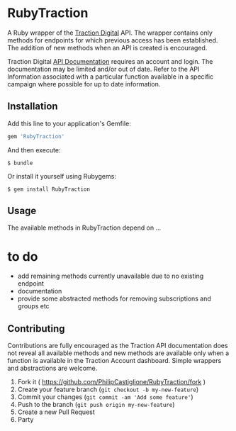 # RubyTraction

A Ruby wrapper of the <a href="https://tractiondigital.com/" target="_blank">Traction Digital</a> API. The wrapper contains only methods for endpoints for which previous access has been established. The addition of new methods when an API is created is encouraged.

Traction Digital <a href="https://int.tractionplatform.com/traction/help/int/webframe.html?Dynamic_API.html" target="_blank">API Documentation</a> requires an account and login. The documentation may be limited and/or out of date. Refer to the API Information associated with a particular function available in a specific campaign where possible for up to date information.

## Installation

Add this line to your application's Gemfile:

```ruby
gem 'RubyTraction'
```

And then execute:

    $ bundle

Or install it yourself using Rubygems:

    $ gem install RubyTraction

## Usage

The available methods in RubyTraction depend on ...


# to do
- add remaining methods currently unavailable due to no existing endpoint
- documentation
- provide some abstracted methods for removing subscriptions and groups etc

## Contributing

Contributions are fully encouraged as the Traction API documentation does not reveal all available methods and new methods are available only when a function is available in the Traction Account dashboard. Simple wrappers and abstractions are welcome.

1. Fork it ( https://github.com/PhilipCastiglione/RubyTraction/fork )
2. Create your feature branch (`git checkout -b my-new-feature`)
3. Commit your changes (`git commit -am 'Add some feature'`)
4. Push to the branch (`git push origin my-new-feature`)
5. Create a new Pull Request
6. Party

